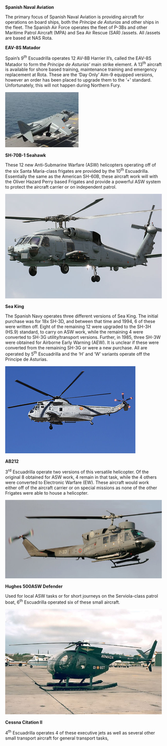 **Spanish Naval Aviation**

The primary focus of Spanish Naval Aviation is providing aircraft for
operations on board ships, both the *Príncipe de Asturias* and other
ships in the fleet. The Spanish Air Force operates the fleet of P-3Bs
and other Maritime Patrol Aircraft (MPA) and Sea Air Rescue (SAR)
/assets. All /assets are based at NAS Rota.

**EAV-8S Matador**

Spain’s 9<sup>th</sup> Escuadrilla operates 12 AV-8B Harrier II’s,
called the EAV-8S Matador to form the *Príncipe de Asturias’* main
strike element. A 13<sup>th</sup> aircraft is available for shore based
training, maintenance training and emergency replacement at Rota. These
are the ‘Day Only’ Aim-9 equipped versions, however an order has been
placed to upgrade them to the ‘+’ standard. Unfortunately, this will not
happen during Northern Fury.

![](/assets/images/nato/es/navy/naval-aviation/image1.jpg)

**SH-70B-1 Seahawk**

These 12 new Anti-Submarine Warfare (ASW) helicopters operating off of
the six Santa María-class frigates are provided by the 10<sup>th</sup>
Escuadrilla. Essentially the same as the American SH-60B, these aircraft
work will with the Oliver Hazard Perry based Frigates and provide a
powerful ASW system to protect the aircraft carrier or on independent
patrol.

![](/assets/images/nato/es/navy/naval-aviation/image2.jpg)

**Sea King**

The Spanish Navy operates three different versions of Sea King. The
initial purchase was for 18x SH-3D, and between that time and 1994, 6 of
these were written off. Eight of the remaining 12 were upgraded to the
SH-3H (HS.9) standard, to carry on ASW work, while the remaining 4 were
converted to SH-3G utility/transport versions. Further, in 1985, three
SH-3W were obtained for Airborne Early Warning (AEW). It is unclear if
these were converted from the remaining SH-3G or were a new purchase.
All are operated by 5<sup>th</sup> Escuadrilla and the ‘H’ and ‘W’
variants operate off the Principe de Asturias.

![](/assets/images/nato/es/navy/naval-aviation/image3.jpg)

**AB212**

3<sup>rd</sup> Escuadrilla operate two versions of this versatile
helicopter. Of the original 8 obtained for ASW work, 4 remain in that
task, while the 4 others were converted to Electronic Warfare (EW).
These aircraft would work either off of the aircraft carrier or on
special missions as none of the other Frigates were able to house a
helicopter.

![](/assets/images/nato/es/navy/naval-aviation/image4.jpg)

**Hughes 500ASW Defender**

Used for local ASW tasks or for short journeys on the Serviola-class
patrol boat, 6<sup>th</sup> Escuadrilla operated six of these small
aircraft.

![](/assets/images/nato/es/navy/naval-aviation/image5.jpg)

**Cessna Citation II**

4<sup>th</sup> Escuadrilla operates 4 of these executive jets as well as
several other small transport aircraft for general transport tasks,
